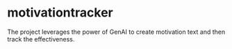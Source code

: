 # motivationtracker
The project leverages the power of GenAI to create motivation text and then track the effectiveness.
